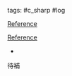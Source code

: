 tags: #c_sharp #log 

[Reference](https://www.itread01.com/content/1541762965.html)

[Reference](https://dotblogs.com.tw/kevinya/2017/03/27/113534)

- 

待補